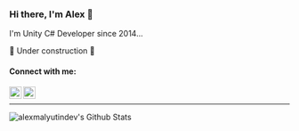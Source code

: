 ### Hi there, I'm Alex 👋

I'm Unity C# Developer since 2014...

🚧 Under construction 🚧

#### Connect with me:
[<img align="left" alt="codeSTACKr | Twitter" width="22px" src="https://cdn.jsdelivr.net/npm/simple-icons@v3/icons/twitter.svg" />][twitter]
[<img align="left" alt="codeSTACKr | LinkedIn" width="22px" src="https://cdn.jsdelivr.net/npm/simple-icons@v3/icons/linkedin.svg" />][linkedin]

<br />

___
<img align="left" alt="alexmalyutindev's Github Stats" src="https://github-readme-stats.vercel.app/api?username=alexmalyutindev&show_icons=true&hide_border=true" />


[twitter]: https://twitter.com/alexmalyutindev/
[linkedin]: https://www.linkedin.com/in/alexmalyutindev/
